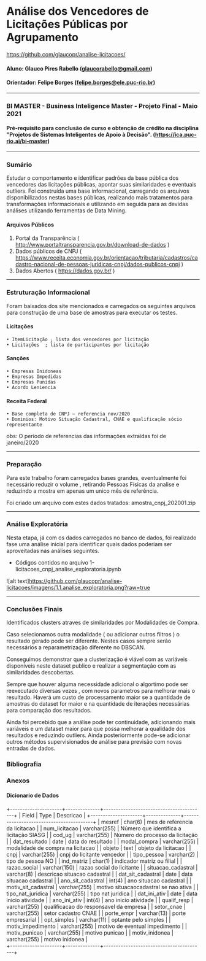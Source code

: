 # Análise dos Vencedores de Licitações Públicas por Agrupamento

https://github.com/glaucopr/analise-licitacoes/

#### Aluno: Glauco Pires Rabello (glaucorabello@gmail.com) 
#### Orientador: Felipe Borges (felipe.borges@ele.puc-rio.br)

--------------

### BI MASTER - Business Inteligence Master - Projeto Final - Maio 2021
#### Pré-requisito para conclusão de curso e obtenção de crédito na disciplina "Projetos de Sistemas Inteligentes de Apoio à Decisão". (https://ica.puc-rio.ai/bi-master)

--------------

### Sumário
Estudar o comportamento e identificar padrões da base pública dos vencedores das licitações públicas, apontar suas similaridades e eventuais outliers.
Foi construída uma base informacional, carregando os arquivos disponibilizados nestas bases públicas, realizando mais tratamentos para transformações informacionais e utilizando em seguida para as devidas análises utilizando ferramentas de Data Mining.   


#### Arquivos Públicos
1. Portal da Transparência ( http://www.portaltransparencia.gov.br/download-de-dados )
2. Dados públicos de CNPJ ( https://www.receita.economia.gov.br/orientacao/tributaria/cadastros/cadastro-nacional-de-pessoas-juridicas-cnpj/dados-publicos-cnpj )
3. Dados Abertos ( https://dados.gov.br/ )


------------------------
### Estruturação Informacional
Foram baixados dos site mencionados e carregados os seguintes arquivos para construção de uma base de amostras para executar os testes.

#### Licitações 
    • ItemLicitação ; lista dos vencedores por licitação
    • Licitações  ; lista de participantes por licitação
      
#### Sanções
    • Empresas Inidoneas
    • Empresas Impedidas
    • Empresas Punidas
    • Acordo Leniencia

#### Receita Federal
    • Base completa de CNPJ – referencia nov/2020
    • Dominios: Motivo Situação Cadastral, CNAE e qualificação sócio representante

obs: O período de referencias das informações extraídas foi de janeiro/2020


------------------------------
### Preparação

Para este trabalho foram carregados bases grandes, eventualmente foi necessário reduzir o volume , retirando Pessoas Físicas da analise e reduzindo a mostra em apenas um unico mês de referência.

Foi criado um arquivo com estes dados tratados:  amostra_cnpj_202001.zip 


-----------------------------
### Análise Exploratória
Nesta etapa, já com os dados carregados no banco de dados, foi realizado fase uma análise inicial para identificar quais dados poderiam ser aproveitadas nas análises seguintes. 
- Códigos contidos no arquivo 1-licitacoes_cnpj_analise_exploratoria.ipynb

![alt text]https://github.com/glaucopr/analise-licitacoes/imagens/1.1.analise_exploratoria.png?raw=true 


-----------------------
### Conclusões Finais 
Identificados clusters atraves de similaridades por Modalidades de Compra.

Caso selecionamos outra modalidade ( ou adicionar outros filtros ) o resultado gerado pode ser diferente. Nestes casos sempre serão necessários a reparametrização diferente no DBSCAN.

Conseguimos demonstrar que a clusterização é viável com as variáveis disponíveis neste dataset publico e realizar a segmentação com as similaridades descobertas. 

Sempre que houver alguma necessidade adicional o algortimo pode ser reexecutado diversas vezes , com novos parametros para melhorar mais o resultado. Haverá um custo de processamento maior se a quantidade de amostras do dataset for maior e na quantidade de iterações necessárias para comparação dos resultados.
 
Ainda foi percebido que a análise pode ter continuidade, adicionando mais variáveis e um dataset maior para que possa melhorar a qualidade dos resultados e reduzindo outliers. Ainda posteriormente pode-se adicionar outros métodos supervisionados de análise para previsão com novas entradas de dados.

  
### Bibliografia


### Anexos
#### Dicionario de Dados
+---------------------+--------------+-----------------------------------------+
| Field               | Type         | Descricao                               |
+---------------------+--------------+-----------------------------------------+
| mesref              | char(6)      | mes de referencia da licitacao          |
| num_licitacao       | varchar(255) | Número que identifica a licitação SIASG |
| cod_ug              | varchar(255) | Número do processo da licitação         |
| dat_resultado       | date         | data do resultado                       |
| modal_compra        | varchar(255) | modalidade de compra na licitacao       |
| objeto              | text         | objeto da licitacao                     |
| cnpj                | varchar(255) | cnpj do licitante vencedor              |
| tipo_pessoa         | varchar(2)   | tipo de pessoa NO                       |
| ind_matriz          | char(1)      | indicador matriz ou filial              |
| razao_social        | varchar(150) | razao social do licitante               |
| situacao_cadastral  | varchar(8)   | descricao situacao cadastral            |
| dat_sit_cadastral   | date         | data situacao cadastral                 |
| ano_sit_cadastral   | int(4)       | ano situacao cadastral                  |
| motiv_sit_cadastral | varchar(255) | motivo situacaocadastral se nao ativa   |
| tipo_nat_juridica   | varchar(255) | tipo nat juridica                       |
| dat_ini_ativ        | date         | data inicio atividade                   |
| ano_ini_ativ        | int(4)       | ano inicio atividade                    |
| qualif_resp         | varchar(255) | qualificacao do responsavel da empresa  |
| setor_cnae          | varchar(255) | setor cadastro CNAE                     |
| porte_empr          | varchar(13)  | porte empresarial                       |
| opt_simples         | varchar(11)  | optante pelo simples                    |
| motiv_impedimento   | varchar(255) | motivo de eventual impedimento          |
| motiv_punicao       | varchar(255) | motivo punicao                          |
| motiv_inidonea      | varchar(255) | motivo inidonea                         |  
+---------------------+--------------+-----------------------------------------+


  

